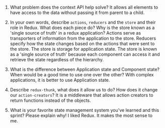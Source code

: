 1. What problem does the context API help solve?
It allows all elements to have access to the data without passing it from parent to a child.

2. In your own words, describe `actions`, `reducers` and the `store` and their role in Redux. What does each piece do? Why is the store known as a 'single source of truth' in a redux application?
Actions serve as transporters of information from the application to the store.
Reducers specify how the state changes based on the actions that were sent to the store. 
The store is storage for application state.
The store is known as a 'single source of truth' because each component can access it and retrieve the state regardless of the hierarchy.

3. What is the difference between Application state and Component state? When would be a good time to use one over the other?
With complex applications, it is better to use Application state. 

4. Describe `redux-thunk`, what does it allow us to do? How does it change our `action-creators`?
It is a middleware that allows action creators to return functions instead of the objects.

5. What is your favorite state management system you've learned and this sprint? Please explain why!
I liked Redux. It makes the most sense to me. 
